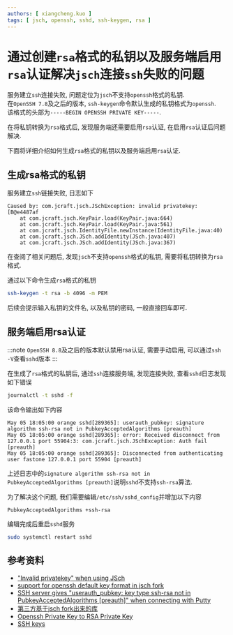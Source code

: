 ```yaml
---
authors: [ xiangcheng.kuo ]
tags: [ jsch, openssh, sshd, ssh-keygen, rsa ]
---
```


# 通过创建`rsa`格式的私钥以及服务端启用`rsa`认证解决`jsch`连接`ssh`失败的问题

服务建立`ssh`连接失败, 问题定位为`jsch`不支持`openssh`格式的私钥.<br/>
在`OpenSSH 7.8`及之后的版本, `ssh-keygen`命令默认生成的私钥格式为`openssh`.<br/>
该格式的头部为`-----BEGIN OPENSSH PRIVATE KEY-----`.<br/>

在将私钥转换为`rsa`格式后, 发现服务端还需要启用`rsa`认证, 在启用`rsa`认证后问题解决.<br/>

下面将详细介绍如何生成`rsa`格式的私钥以及服务端启用`rsa`认证.

<!--truncate-->

## 生成rsa格式的私钥

服务建立`ssh`链接失败, 日志如下

```log
Caused by: com.jcraft.jsch.JSchException: invalid privatekey: [B@e4487af
    at com.jcraft.jsch.KeyPair.load(KeyPair.java:664)
    at com.jcraft.jsch.KeyPair.load(KeyPair.java:561)
    at com.jcraft.jsch.IdentityFile.newInstance(IdentityFile.java:40)
    at com.jcraft.jsch.JSch.addIdentity(JSch.java:407)
    at com.jcraft.jsch.JSch.addIdentity(JSch.java:367)
```

在查阅了相关问题后, 发现`jsch`不支持`openssh`格式的私钥, 需要将私钥转换为`rsa`格式.<br/>

通过以下命令生成`rsa`格式的私钥

```bash
ssh-keygen -t rsa -b 4096 -m PEM
```

后续会提示输入私钥的文件名, 以及私钥的密码, 一般直接回车即可.

## 服务端启用rsa认证

:::note
`OpenSSH 8.8`及之后的版本默认禁用rsa认证, 需要手动启用, 可以通过`ssh -V`查看`sshd`版本
:::

在生成了`rsa`格式的私钥后, 通过`ssh`连接服务端, 发现连接失败, 查看`sshd`日志发现如下错误

```bash
journalctl -t sshd -f
```

该命令输出如下内容

```log
May 05 18:05:00 orange sshd[289365]: userauth_pubkey: signature algorithm ssh-rsa not in PubkeyAcceptedAlgorithms [preauth]
May 05 18:05:00 orange sshd[289365]: error: Received disconnect from 127.0.0.1 port 55904:3: com.jcraft.jsch.JSchException: Auth fail [preauth]
May 05 18:05:00 orange sshd[289365]: Disconnected from authenticating user fastone 127.0.0.1 port 55904 [preauth]
```

上述日志中的`signature algorithm ssh-rsa not in PubkeyAcceptedAlgorithms [preauth]`说明`sshd`不支持`ssh-rsa`算法.<br/>

为了解决这个问题, 我们需要编辑`/etc/ssh/sshd_config`并增加以下内容

```properties title="/etc/ssh/sshd_config"
PubkeyAcceptedAlgorithms +ssh-rsa
```

编辑完成后重启`sshd`服务

```bash
sudo systemctl restart sshd
```

## 参考资料

- ["Invalid privatekey" when using JSch](https://stackoverflow.com/questions/53134212/invalid-privatekey-when-using-jsch)
- [support for openssh default key format in jsch fork](https://www.matez.de/index.php/2020/10/16/support-for-openssh-default-key-format-in-jsch-fork/#:~:text=If%20you%20are%20a%20user,them%20to%20old%20pem%20format.&text=Please%20upgrade%20to%20version%200.1,and%20give%20it%20a%20try.)
- [SSH server gives "userauth_pubkey: key type ssh-rsa not in PubkeyAcceptedAlgorithms [preauth]" when connecting with Putty](https://unix.stackexchange.com/questions/721606/ssh-server-gives-userauth-pubkey-key-type-ssh-rsa-not-in-pubkeyacceptedalgorit)
- [第三方基于jsch fork出来的库](https://github.com/mwiede/jsch)
- [Openssh Private Key to RSA Private Key](https://stackoverflow.com/questions/54994641/openssh-private-key-to-rsa-private-key)
- [SSH keys](https://wiki.archlinux.org/title/SSH_keys)